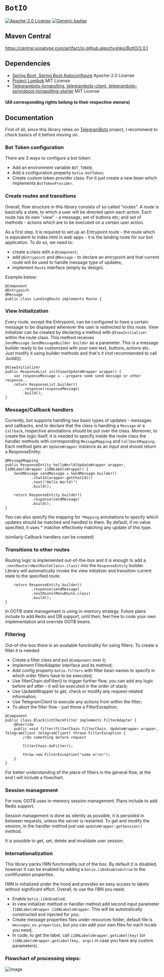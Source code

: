 # `BotIO`
[![Apache-2.0 License](https://img.shields.io/badge/License-Apache_2.0-Blue.svg)](LICENSE)
[![Generic badge](https://img.shields.io/badge/Build-Passing-Green.svg)](https://central.sonatype.com/artifact/io.github.alexzhyshko/BotIO/2.0.1)

## Maven Central
https://central.sonatype.com/artifact/io.github.alexzhyshko/BotIO/2.0.1

## Dependencies

* [Spring Boot, Spring Boot Autoconfigure](https://github.com/spring-projects/spring-boot) Apache-2.0 License
* [Project Lombok](https://projectlombok.org/) MIT License
* [Telegrambots-longpolling, telegrambots-client, telegrambots-springboot-longpolling-starter](https://github.com/rubenlagus/TelegramBots) MIT License
#### (All corresponding rights belong to their respective owners)

## Documentation

First of all, since this library relies on [TelegramBots](https://github.com/rubenlagus/TelegramBots) project, I recommend to check basics of it before moving on.


### Bot Token configuration

There are 3 ways to configure a bot token:
* Add an environment variable `BOT_TOKEN`;
* Add a configuration property `botio.botToken`;
* Create custom token provider class. For it just create a new bean which implements `BotTokenProvider`.

### Create routes and transitions

Overall, flow structure in this library consists of so called "routes". A route is basically a state, to which a user will be directed upon each action.
Each route has its own "view" - a message, set of buttons etc; and set of methods - actions which are to be executed on a certain user action.

As a first step, it is required to set up an Entrypoint route - the route which is equivalent to index.html in web apps - it is the landing route for our bot application.
To do so, we need to:
* create a class with a `@Component`;
* add `@Entrypoint` and `@Message` - to declare an entrypoint and that current route will be used to handle message type of updates;
* implement `Route` interface (empty by design).

Example below:

```
@Component
@Entrypoint
@Message
public class LandingRoute implements Route {
```

### View Initialization

Every route, except the Entrypoint, can be configured to have a certain message to be displayed whenever the user is redirected to this route.
View initializer can be created by declaring a method with `@ViewInitializer` within the route class. This method receives `SendMessage.SendMessageBuilder builder` as a parameter.
This is a message builder ready to be customized with your own text, buttons, actions etc. Just modify it using builder methods and that's it (not recommended to call .build()).

```
@ViewInitializer
public ResponseList initView(UpdateWrapper wrapper) {
    var responseMessage = ..prepare some send message or other response..
    return ResponseList.builder()
        .response(responseMessage)
        .build();
}
```

### Message/Callback handlers

Currently, bot supports handling two basic types of updates - messages and callbacks, and to declare that the class is handling a `Message` or a `Callback`, respective annotations should be put over the class.
Moreover, to create the logic itself, it is needed to specify inside the route class the handler methods with corresponding `MessageMapping` and `CallbackMapping`. Each method gets an `UpdateWrapper` instance as an input and should return a ResponseEntity:

```
@MessageMapping
public ResponseEntity helloWorld(UpdateWrapper wrapper, I18NLabelsWrapper i18NLabelsWrapper) {
    SendMessage sendMessage = SendMessage.builder()
            .chatId(wrapper.getChatId())
            .text("Hello World!")
            .build();
						
    return ResponseEntity.builder()
            .response(sendMessage)
            .build();
}
```

You can also specify the mapping for ```*Mapping``` annotations to specify which updates should be matched and handled to them.
By default, if no value specified, it uses * matcher effectively matching any update of this type.

(similarly Callback handlers can be created)

### Transitions to other routes

Routing logic is implemented out-of-the-box and it is enough to add a `.nextRoute(<NextRouteClass>.class)` into the `ResponseEntity` builder.
Library will automatically invoke the view initializer and transition current state to the specified route.


```
    return ResponseEntity.builder()
            .response(sendMessage)
            .nextRoute(MenuRoute.class)
            .build();
}
```

In OOTB state management is using in-memory strategy. Future plans include to add Redis and DB support, until then, feel free to code your own implementation and override OOTB beans.

### Filtering

Out-of-the-box there is an available functinality for using filters.
To create a filter it is needed:
* Create a filter class and put `@Component` over it;
* Implement FilterAdapter interface and its method;
* Add config property `botio.filters` with filter bean names to specify in which order filters have to be executed;
* Use filterChain.doFilter() to trigger further flow, you can add any logic before anf after - it will be executed in the order of stack;
* Use UpdateWrapper to get, check or modify any request-related information;
* Use TelegramClient to execute any actions from within the filter;
* To abort the filter flow - just throw a FilterException;

```
@Component
public class BlacklistCheckFilter implements FilterAdapter {
    @Override
    public void filter(FilterChain filterChain, UpdateWrapper wrapper, TelegramClient telegramClient) throws FilterException {
        //do something before request

        filterChain.doFilter();

        throw new FilterException("some error");
    }
}
```

For better understanding of the place of filters in the general flow, at the end I will include a flowchart.

### Session management

For now, OOTB uses in-memory session management. Plans include to add Redis support.

Session management is done as silently as possible, it is persisted in between requests, unless the server is restarted.
To get and modify the session, in the handler method just use `updateWrapper.getSession()` method.

It is possible to get, set, delete and invalidate user session.

### Internationalization

This library packs I18N functionality out of the box. By default it is disabled, however it can be enabled by adding a `botio.i18nEnabled=true` to the confifuration properties.

I18N is initialized under the hood and provides an easy access to labels without significant effort.
Overall, to use the I18N you need:
* Enable `botio.i18nEnabled`;
* In view initializer method or handler method add second input parameter `I18NLabelsWrapper i18NLabelsWrapper`. This will be automatically constructed and injected for you;
* Create message properties files under resources folder, default file is `messages_en.properties`, but you can add your own files for each locale you need;
* In code, to get the label, call `i18NLabelsWrapper.getLabel(key)` (or `i18NLabelsWrapper.getLabel(key, args)` in case you have any custom parameters).

### Flowchart of processing steps:
![image](https://github.com/user-attachments/assets/2a251dae-ddbd-471e-be46-82aa7e397368)


